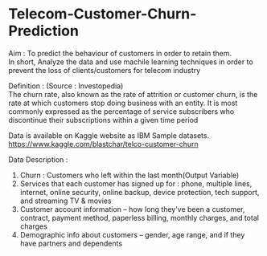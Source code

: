 # Telecom-Customer-Churn-Prediction
Aim : To predict the behaviour of customers in order to retain them.      
      In short, Analyze the data and use machile learning techniques in order to prevent the loss of clients/customers for      telecom industry 

Definition : (Source : Investopedia)        
The churn rate, also known as the rate of attrition or customer churn, is the rate at which customers stop doing business with an entity. It is most commonly expressed as the percentage of service subscribers who discontinue their subscriptions within a given time period

Data is available on Kaggle website as IBM Sample datasets.
https://www.kaggle.com/blastchar/telco-customer-churn

Data Description :                                
1. Churn : Customers who left within the last month(Output Variable)                                                             
2. Services that each customer has signed up for : phone, multiple lines, internet, online security, online backup, device protection, tech support, and streaming TV & movies       
3. Customer account information – how long they’ve been a customer, contract, payment method, paperless billing, monthly charges, and total charges                              
4. Demographic info about customers – gender, age range, and if they have partners and dependents
